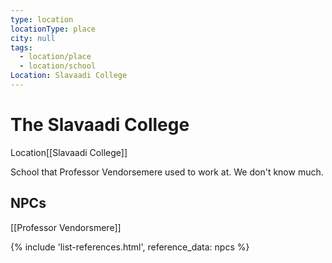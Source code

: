 ```yaml
---
type: location
locationType: place
city: null
tags:
  - location/place
  - location/school
Location: Slavaadi College
---
```


# The Slavaadi College

<span class="dataview inline-field"><span class="inline-field-key">Location</span><span class="inline-field-value">[[Slavaadi College]]</span></span>

School that Professor Vendorsemere used to work at. We don't know much. 

## NPCs
[[Professor Vendorsmere]]

{% include 'list-references.html', reference_data: npcs %}


